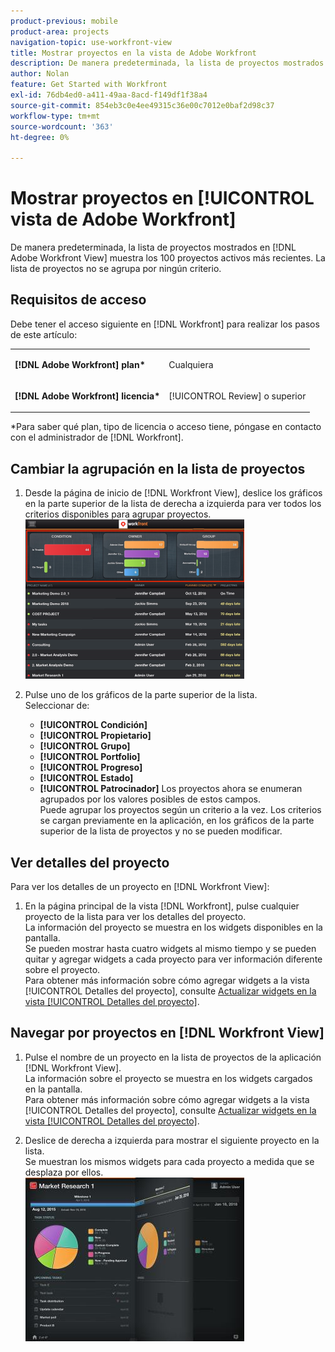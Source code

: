 ```yaml
---
product-previous: mobile
product-area: projects
navigation-topic: use-workfront-view
title: Mostrar proyectos en la vista de Adobe Workfront
description: De manera predeterminada, la lista de proyectos mostrados en  [!DNL Adobe Workfront] Vista muestra los 100 proyectos activos más recientes. La lista de proyectos no se agrupa por ningún criterio.
author: Nolan
feature: Get Started with Workfront
exl-id: 76db4ed0-a411-49aa-8acd-f149df1f38a4
source-git-commit: 854eb3c0e4ee49315c36e00c7012e0baf2d98c37
workflow-type: tm+mt
source-wordcount: '363'
ht-degree: 0%

---
```


# Mostrar proyectos en [!UICONTROL vista de Adobe Workfront]

De manera predeterminada, la lista de proyectos mostrados en [!DNL Adobe Workfront View] muestra los 100 proyectos activos más recientes. La lista de proyectos no se agrupa por ningún criterio.

## Requisitos de acceso

Debe tener el acceso siguiente en [!DNL Workfront] para realizar los pasos de este artículo:

<table style="table-layout:auto"> 
 <col> 
 </col> 
 <col> 
 </col> 
 <tbody> 
  <tr> 
   <td role="rowheader"><strong>[!DNL Adobe Workfront] plan*</strong></td> 
   <td> <p>Cualquiera</p> </td> 
  </tr> 
  <tr> 
   <td role="rowheader"><strong>[!DNL Adobe Workfront] licencia*</strong></td> 
   <td> <p>[!UICONTROL Review] o superior</p> </td> 
  </tr> 
 </tbody> 
</table>

&#42;Para saber qué plan, tipo de licencia o acceso tiene, póngase en contacto con el administrador de [!DNL Workfront].

## Cambiar la agrupación en la lista de proyectos

1. Desde la página de inicio de [!DNL Workfront View], deslice los gráficos en la parte superior de la lista de derecha a izquierda para ver todos los criterios disponibles para agrupar proyectos.\
   ![[!DNL workfront_view_project_groupings_Adobe].png](assets/workfront-view-project-groupings-adobe-350x255.png)

1. Pulse uno de los gráficos de la parte superior de la lista.\
   Seleccionar de:

   * **[!UICONTROL Condición]**
   * **[!UICONTROL Propietario]**
   * **[!UICONTROL Grupo]**
   * **[!UICONTROL Portfolio]**
   * **[!UICONTROL Progreso]**
   * **[!UICONTROL Estado]**
   * **[!UICONTROL Patrocinador]**
Los proyectos ahora se enumeran agrupados por los valores posibles de estos campos.\
      Puede agrupar los proyectos según un criterio a la vez. Los criterios se cargan previamente en la aplicación, en los gráficos de la parte superior de la lista de proyectos y no se pueden modificar.

## Ver detalles del proyecto

Para ver los detalles de un proyecto en [!DNL Workfront View]:

1. En la página principal de la vista [!DNL Workfront], pulse cualquier proyecto de la lista para ver los detalles del proyecto.\
   La información del proyecto se muestra en los widgets disponibles en la pantalla.\
   Se pueden mostrar hasta cuatro widgets al mismo tiempo y se pueden quitar y agregar widgets a cada proyecto para ver información diferente sobre el proyecto.\
   Para obtener más información sobre cómo agregar widgets a la vista [!UICONTROL Detalles del proyecto], consulte [Actualizar widgets en la vista [!UICONTROL Detalles del proyecto]](../../../workfront-basics/mobile-apps/using-workfront-view/update-widgets-in-workfront-view.md).

## Navegar por proyectos en [!DNL Workfront View]

1. Pulse el nombre de un proyecto en la lista de proyectos de la aplicación [!DNL Workfront View].\
   La información sobre el proyecto se muestra en los widgets cargados en la pantalla.\
   Para obtener más información sobre cómo agregar widgets a la vista [!UICONTROL Detalles del proyecto], consulte [Actualizar widgets en la vista [!UICONTROL Detalles del proyecto]](../../../workfront-basics/mobile-apps/using-workfront-view/update-widgets-in-workfront-view.md).

1. Deslice de derecha a izquierda para mostrar el siguiente proyecto en la lista.\
   Se muestran los mismos widgets para cada proyecto a medida que se desplaza por ellos.\
   ![Imagen-1__6__copy.jpg](assets/image-1--6--copy-350x262.jpg) 
